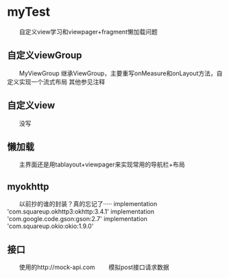 # myTest
&emsp;&emsp;自定义view学习和viewpager+fragment懒加载问题


## 自定义viewGroup
&emsp;&emsp;MyViewGroup 继承ViewGroup，主要重写onMeasure和onLayout方法，自定义实现一个流式布局
其他参见注释

## 自定义view
&emsp;&emsp;没写
## 懒加载
&emsp;&emsp;主界面还是用tablayout+viewpager来实现常用的导航栏+布局
## myokhttp
&emsp;&emsp;以前抄的谁的封装？真的忘记了·····
    implementation 'com.squareup.okhttp3:okhttp:3.4.1'
    implementation 'com.google.code.gson:gson:2.7'
    implementation 'com.squareup.okio:okio:1.9.0'
## 接口
&emsp;&emsp;使用的http://mock-api.com
&emsp;&emsp;模拟post接口请求数据


